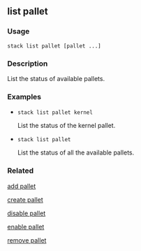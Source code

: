 ## list pallet

### Usage

`stack list pallet [pallet ...]`

### Description

List the status of available pallets.

### Examples

* `stack list pallet kernel`

   List the status of the kernel pallet.

* `stack list pallet`

   List the status of all the available pallets.


### Related
[add pallet](add-pallet)

[create pallet](create-pallet)

[disable pallet](disable-pallet)

[enable pallet](enable-pallet)

[remove pallet](remove-pallet)


